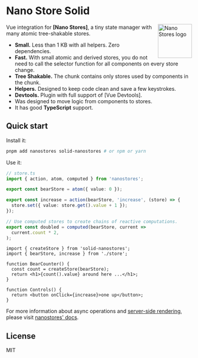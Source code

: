 # Nano Store Solid

<img align="right" width="92" height="92" title="Nano Stores logo"
     src="https://nanostores.github.io/nanostores/logo.svg">

Vue integration for **[Nano Stores]**, a tiny state manager
with many atomic tree-shakable stores.

* **Small.** Less than 1 KB with all helpers. Zero dependencies.
* **Fast.** With small atomic and derived stores, you do not need to call
  the selector function for all components on every store change.
* **Tree Shakable.** The chunk contains only stores used by components
  in the chunk.
* **Helpers.** Designed to keep code clean and save a few keystrokes.
* **Devtools.** Plugin with full support of [Vue Devtools].
* Was designed to move logic from components to stores.
* It has good **TypeScript** support.

## Quick start

Install it:

```bash
pnpm add nanostores solid-nanostores # or npm or yarn
```

Use it:

```ts
// store.ts
import { action, atom, computed } from 'nanostores';

export const bearStore = atom({ value: 0 });

export const increase = action(bearStore, 'increase', (store) => {
  store.set({ value: store.get().value + 1 });
});

// Use computed stores to create chains of reactive computations.
export const doubled = computed(bearStore, current =>
  current.count * 2,
);
```

```tsx
import { createStore } from 'solid-nanostores';
import { bearStore, increase } from './store';

function BearCounter() {
  const count = createStore(bearStore);
  return <h1>{count().value} around here ...</h1>;
}

function Controls() {
  return <button onClick={increase}>one up</button>;
}
```

For more information about async operations and [server-side rendering](https://github.com/nanostores/nanostores#server-side-rendering), please visit [nanostores' docs](https://github.com/nanostores/nanostores).

## License

MIT

